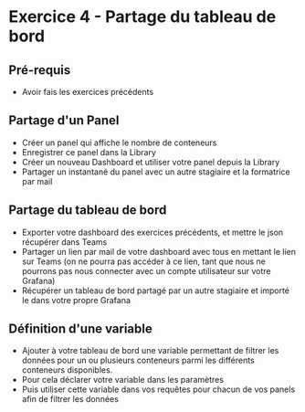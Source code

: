 # Exercice 4 - Partage du tableau de bord

## Pré-requis

* Avoir fais les exercices précédents

## Partage d'un Panel

* Créer un panel qui affiche le nombre de conteneurs
* Enregistrer ce panel dans la Library 
* Créer un nouveau Dashboard et utiliser votre panel depuis la Library
* Partager un instantané du panel avec un autre stagiaire et la formatrice par mail

## Partage du tableau de bord

* Exporter votre dashboard des exercices précédents, et mettre le json récupérer dans Teams
* Partager un lien par mail de votre dashboard avec tous en mettant le lien sur Teams (on ne pourra pas accéder à ce lien, tant que nous ne pourrons pas nous connecter avec un compte utilisateur sur votre Grafana)
* Récupérer un tableau de bord partagé par un autre stagiaire et importé le dans votre propre Grafana

## Définition d'une variable

* Ajouter à votre tableau de bord une variable permettant de filtrer les données pour un ou plusieurs conteneurs parmi les différents conteneurs disponibles.
* Pour cela déclarer votre variable dans les paramètres
* Puis utiliser cette variable dans vos requêtes pour chacun de vos panels afin de filtrer les données